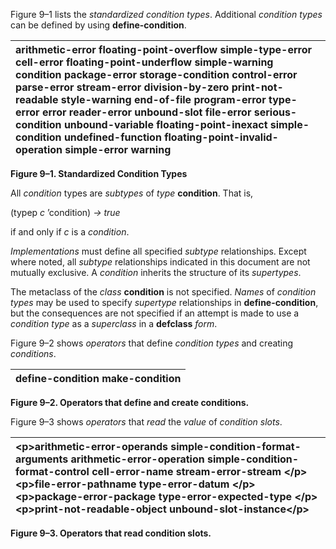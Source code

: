  

Figure 9–1 lists the *standardized condition types*. Additional *condition types* can be defined by using **define-condition**. 

|**arithmetic-error floating-point-overflow simple-type-error cell-error floating-point-underflow simple-warning condition package-error storage-condition control-error parse-error stream-error division-by-zero print-not-readable style-warning end-of-file program-error type-error error reader-error unbound-slot file-error serious-condition unbound-variable floating-point-inexact simple-condition undefined-function floating-point-invalid-operation simple-error warning**|
| :- |


**Figure 9–1. Standardized Condition Types** 

All *condition* types are *subtypes* of *type* **condition**. That is, 

(typep *c* ’condition) *→ true* 

if and only if *c* is a *condition*. 

*Implementations* must define all specified *subtype* relationships. Except where noted, all *subtype* relationships indicated in this document are not mutually exclusive. A *condition* inherits the structure of its *supertypes*. 

The metaclass of the *class* **condition** is not specified. *Names* of *condition types* may be used to specify *supertype* relationships in **define-condition**, but the consequences are not specified if an attempt is made to use a *condition type* as a *superclass* in a **defclass** *form*. 

Figure 9–2 shows *operators* that define *condition types* and creating *conditions*. 

|**define-condition make-condition**|
| :- |


**Figure 9–2. Operators that define and create conditions.** 



 

 

Figure 9–3 shows *operators* that *read* the *value* of *condition slots*. 

|&#60;p&#62;**arithmetic-error-operands simple-condition-format-arguments arithmetic-error-operation simple-condition-format-control cell-error-name stream-error-stream** &#60;/p&#62;&#60;p&#62;**file-error-pathname type-error-datum** &#60;/p&#62;&#60;p&#62;**package-error-package type-error-expected-type** &#60;/p&#62;&#60;p&#62;**print-not-readable-object unbound-slot-instance**&#60;/p&#62;|
| :- |


**Figure 9–3. Operators that read condition slots.** 

